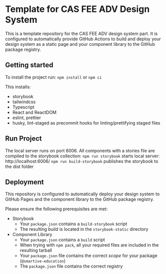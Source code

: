 # Template for CAS FEE ADV Design System

This is a template repository for the CAS FEE ADV design system part.
It is configured to automatically provide GitHub Actions to build and deploy
your design system as a static page and your component library to the
GitHub package registry.

## Getting started

To install the project run:
`npm install` or `npm ci`

This installs:
- storybook
- tailwindcss
- Typescript
- React and ReactDOM
- eslint, prettier
- husky, lint-staged as precommit hooks for linting/prettifying staged files

## Run Project
The local server runs on port 6006. All components with a stories file are compiled to the storybook collection:
`npm run storybook` starts local server: http://localhost:6006/
`npm run build-storybook` publishes the storybook to the dist folder  

## Deployment

This repository is configured to automatically deploy your design system
to GitHub Pages and the component library to the GitHub package registry.

Please ensure the following prerequisites are met:

- Storybook
  - Your `package.json` contains a `build-storybook` script
  - The resulting build is located in the `storybook-static` directory
- Component Library
  - Your `package.json` contains a `build` script
  - When trying with `npm pack`, all your required files are included in the resulting tarball
  - Your `package.json` file contains the correct _scope_ for your package (`@smartive-education`)
  - The `package.json` file contains the correct registry
